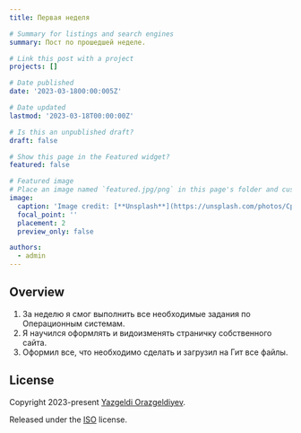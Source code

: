 ```yaml
---
title: Первая неделя

# Summary for listings and search engines
summary: Пост по прошедшей неделе.

# Link this post with a project
projects: []

# Date published
date: '2023-03-1800:00:005Z'

# Date updated
lastmod: '2023-03-18T00:00:00Z'

# Is this an unpublished draft?
draft: false

# Show this page in the Featured widget?
featured: false

# Featured image
# Place an image named `featured.jpg/png` in this page's folder and customize its options here.
image:
  caption: 'Image credit: [**Unsplash**](https://unsplash.com/photos/CpkOjOcXdUY)'
  focal_point: ''
  placement: 2
  preview_only: false

authors:
  - admin
---
```


## Overview

1. За неделю я смог выполнить все необходимые задания по Операционным системам.
2. Я научился оформлять и видоизменять страничку собственного сайта.
3. Оформил все, что необходимо сделать и загрузил на Гит все файлы.



## License

Copyright 2023-present [Yazgeldi Orazgeldiyev](https://github.com/YazgeldiOrazgeldiyev).

Released under the [ISO](https://github.com/YazgeldiOrazgeldiyev/study_2022-2023_os-intro) license.
